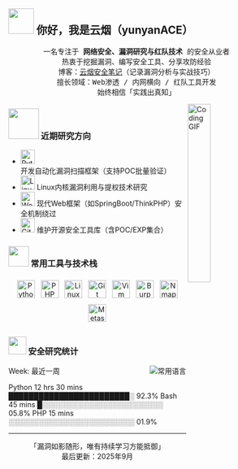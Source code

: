 ## <img src="https://raw.githubusercontent.com/alexnaiman/alexnaiman/master/resources/welcomeglitch.gif" width="50px" /> 你好，我是云烟（yunyanACE）

<p align="center">
  <samp>
    一名专注于 <strong>网络安全、漏洞研究与红队技术</strong> 的安全从业者  
  <br/> 热衷于挖掘漏洞、编写安全工具、分享攻防经验  
    <br/> 博客：<a href="https://www.yunyanck.cn" target="_blank">云烟安全笔记</a>（记录漏洞分析与实战技巧）  
    <br/> 擅长领域：Web渗透 / 内网横向 / 红队工具开发  
    <br/> 始终相信「实践出真知」
  </samp>
</p>

<img src="https://media.tenor.com/images/df8c44a1d20ab367fdcb21880985fd33/tenor.gif" align="right" width="30%" alt="Coding GIF"/>

### <img src="https://raw.githubusercontent.com/alexnaiman/alexnaiman/master/resources/PusheenCompute.gif" width="60px" /> 近期研究方向

- <img src="https://cdn.simpleicons.org/python/3776AB" height="28px" alt="Python"/> 开发自动化漏洞扫描框架（支持POC批量验证）
- <img src="https://cdn.simpleicons.org/linux/FCC624" height="28px" alt="Linux"/> Linux内核漏洞利用与提权技术研究
- <img src="https://cdn.simpleicons.org/google/4285F4" height="28px" alt="Web安全"/> 现代Web框架（如SpringBoot/ThinkPHP）安全机制绕过
- <img src="https://cdn.simpleicons.org/github/181717" height="28px" alt="GitHub"/> 维护开源安全工具库（含POC/EXP集合）





### <img src="https://raw.githubusercontent.com/alexnaiman/alexnaiman/master/resources/pickaxe.png" width="40px" /> 常用工具与技术栈

<p align="center">
  <img src="https://raw.githubusercontent.com/alexnaiman/alexnaiman/master/resources/dev/python.svg" height="35px" style="margin: 6px 4px" alt="Python"/>
  <img src="https://raw.githubusercontent.com/alexnaiman/alexnaiman/master/resources/dev/php.svg" height="35px" style="margin: 6px 4px" alt="PHP"/>
  <img src="https://raw.githubusercontent.com/alexnaiman/alexnaiman/master/resources/dev/linux.svg" height="35px" style="margin: 6px 4px" alt="Linux"/>
  <img src="https://raw.githubusercontent.com/alexnaiman/alexnaiman/master/resources/dev/git.svg" height="35px" style="margin: 6px 4px" alt="Git"/>
  <img src="https://raw.githubusercontent.com/alexnaiman/alexnaiman/master/resources/dev/vim.svg" height="35px" style="margin: 6px 4px" alt="Vim"/>
  <img src="https://picsum.photos/id/239/35/35" height="35px" style="margin: 6px 4px" alt="Burp Suite"/>
  <img src="https://picsum.photos/id/240/35/35" height="35px" style="margin: 6px 4px" alt="Nmap"/>
  <img src="https://picsum.photos/id/241/35/35" height="35px" style="margin: 6px 4px" alt="Metasploit"/>
</p>

### <img src="https://raw.githubusercontent.com/alexnaiman/alexnaiman/master/resources/stats.png" width="35px" /> 安全研究统计



<!-- 语言使用统计 -->
<p align="right">
  <img align="right" src="https://github-readme-stats.vercel.app/api/top-langs/?username=yunyanACE&theme=tokyonight&layout=compact&count_private=true&hide=html,css" alt="常用语言"/>
</p>


<!-- 近期安全研究时间分布（WakaTime） -->
<!--START_SECTION:waka-->Week: 最近一周

Python       12 hrs 30 mins  ████████████████████████░   92.3%
Bash         45 mins         █░░░░░░░░░░░░░░░░░░░░░░░░   05.8%
PHP          15 mins         ░░░░░░░░░░░░░░░░░░░░░░░░░   01.9%<!--END_SECTION:waka-->

---

<p align="center">
  <samp>「漏洞如影随形，唯有持续学习方能抵御」</samp>  
  <br/> 最后更新：2025年9月
</p>

